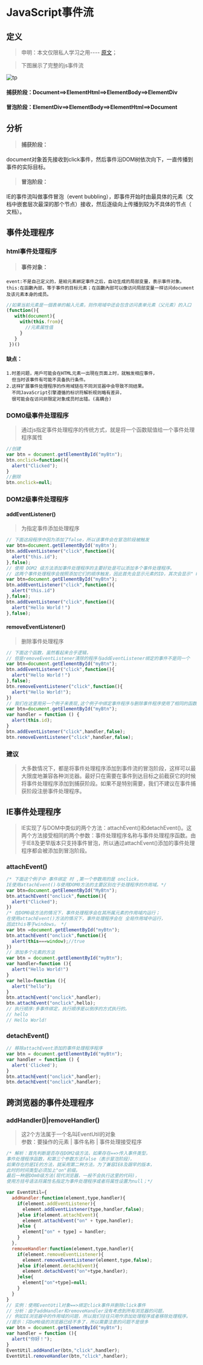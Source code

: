 # JavaScript事件流

## 定义
>申明：本文仅限私人学习之用---- [原文](http://www.cnblogs.com/blackwood/archive/2013/03/14/2959195.html)；

>下图展示了完整的js事件流

<!-- <img src="http://images.cnblogs.com/cnblogs_com/blackwood/416364/o_eventpic.jpg"/> -->

![tp](o_eventpic.jpg)

#### 捕获阶段：Document==>ElementHtml==>ElementBody==>ElementDiv
#### 冒泡阶段：ElementDiv==>ElementBody==>ElementHtml==>Document

## 分析
>#### 捕获阶段：
document对象首先接收到click事件，然后事件沿DOM树依次向下，一直传播到事件的实际目标。<br/>

>#### 冒泡阶段：
IE的事件流叫做事件冒泡（event bubbling），即事件开始时由最具体的元素（文档中嵌套层次最深的那个节点）接收，然后逐级向上传播到较为不具体的节点（ 文档）。

## 事件处理程序
### html事件处理程序
>#### 事件对象：
    event:不是自己定义的，是給元素綁定事件之后，自动生成的局部变量，表示事件对象。
    this:在函數內部，等于事件的目标元素；在函數內部可以像访问局部变量一样访问document及该元素本身的成员。
```js
//如果当前元素是一個表单的輸入元素，则作用域中还会包含访问表单元素（父元素）的入口
(function(){
   with(document){
     with(this.from){
       //元素属性值
     }
   }
 })()
```

#### 缺点：
    1.时差问题，用戶可能会在HTML元素一出現在页面上时，就触发相应事件，
      但当时该事件有可能不具备执行条件。
    2.这样扩展事件处理程序的作用域链在不同浏览器中会导致不同结果。
      不同JavaScript引擎遵循的标识符解析规则略有差异，
      很可能会在访问非限定对象成员时出错。(高耦合)

### DOM0级事件处理程序
>通过js指定事件处理程序的传统方式，就是将一个函数赋值给一个事件处理程序属性
```js
//创建
var btn = document.getElementById("myBtn");
btn.onclick=function(){
  alert("Clicked");
}
//删除
btn.onclick=null;
```

### DOM2级事件处理程序
#### addEventListener()
>为指定事件添加处理程序
```js
// 下面这段程序中因为添加了false，所以该事件会在冒泡阶段被触发
var btn=document.getElementById('myBtn');
btn.addEventListener("click",function(){
  alert("this.id");
},false);
// 使用 DOM2 级方法添加事件处理程序的主要好处是可以添加多个事件处理程序。
// 这两个事件处理程序会按照添加它们的顺序触发，因此首先会显示元素的ID，其次会显示" Hello world!" 消息。
var btn=document.getElementById("myBtn");
btn.addEventListener("click",function(){
  alert("this.id")
},false);
btn.addEventListener("click",function(){
  alert("Hello World！")
},false);
```

#### removeEventListener()
>删除事件处理程序
```js
// 下面这个函数，虽然看起来合乎逻辑，
// 但是removeEventListener清除的程序与addEventListener绑定的事件不是同一个
var btn=document.getElementById("myBtn");
btn.addEventListener("click",function(){
  alert("Hello World！")
},false);
btn.removeEventListener("click",function(){
  alert("Hello World!");
})
// 我们在这里用另一个例子来表现,这个例子中绑定事件程序与删除事件程序使用了相同的函数
var btn=document.getElementById("myBtn");
var handler = function () {
  alert(this.id);
}
btn.addEventListener("click",handler,false);
btn.removeEventListener("click",handler,false);
```

### 建议
>大多数情况下，都是将事件处理程序添加到事件流的冒泡阶段，这样可以最大限度地兼容各种浏览器。最好只在需要在事件到达目标之前截获它的时候将事件处理程序添加到捕获阶段。如果不是特别需要，我们不建议在事件捕获阶段注册事件处理程序。

## IE事件处理程序
>IE实现了与DOM中类似的两个方法：attachEvent()和detachEvent()。这两个方法接受相同的两个参数：事件处理程序名称与事件处理程序函数。由于IE8及更早版本只支持事件冒泡，所以通过attachEvent()添加的事件处理程序都会被添加到冒泡阶段。

### attachEvent()
```js
/* 下面这个例子中 事件绑定 时 ,第一个参数用的是 onclick，
IE使用attachEvent()与使用DOM0方法的主要区别在于处理程序的作用域。*/
var btn=document.getElementById("MyBtn");
btn.attachEvent("onclick",function(){
  alert("Clicked");
})
/* 在DOM0级方法的情况下，事件处理程序会在其所属元素的作用域内运行；
在使用attachEvent()方法的情况下，事件处理程序会在 全局作用域中运行，
因此this等于windows。 */
var btn =document.getElementById("myBtn");
btn.attachEvent("onclick",function(){
  alert(this===window);//true
})
// 添加多个元素的方法
var btn = document.getElementById("myBtn");
var handler=function (){
  alert("Hello World!")
}
var hello=function (){
  alert("hello");
}
btn.attachEvent("onclick",handler);
btn.attachEvent("onclick",hello);
// 执行顺序:多事件绑定，执行顺序是以倒序的方式执行的。
// hello
// Hello World!
```

### detachEvent()
```js
// 移除attachEvent添加的事件处理程序程序
var btn = document.getElementById("myBtn");
var handler = function () {
  alert('Clicked');
}
btn.attachEvent("onclick",handler);
btn.detachEvent("onclick",handler);
```

## 跨浏览器的事件处理程序

### addHandler()|removeHandler()
>这2个方法属于一个名叫EventUtil的对象<br/>
参数：要操作的元素 | 事件名称 | 事件处理接受程序

```js
/* 解析：首先判断是否存在DOM2级方法，如果存在==>传入事件类型，
事件处理程序函数，和第三个参数方法false（表示冒泡阶段），
如果存在的是IE的方法，就采用第二种方法，为了兼容IE8及跟早的版本，
此时的时间类型必须加上"on"前缀。
最后一种是DOm0级方法(现代浏览器，一般不会执行这里的代码)，
使用方括号语法将属性名指定为事件处理程序或者将属性设置为null；*/

var EventUtil={
  addHandler:function(element,type,handler){
    if(element.addEventListener){
      element.addEventListener(type,handler,false);
    }else if(element.attachEvent){
      element.attachEvent("on" + type,handler);
    }else {
      element["on" + type] = handler;
    }
  },
  removeHandler:function(element,type,handler){
    if(element.removeEventListener){
      element.removeEventListener(element,type,false);
    }else if(element.detachEvent){
      element.detachEvent("on"+type,handler);
    }else{
      element["on"+type]=null;
    }
  }
}
// 实例：使用EventUtil对象==>绑定click事件并删除click事件
// 分析：由于addHandler和removeHandler没有考虑到所有浏览器的问题，
// 例如IE浏览器中的作用域的问题，所以我们往往只用作添加处理程序或者移除处理程序。
//提示：只DoM0级的浏览器已经不多了，所以需要注意的问题不是很多
var btn = document.getElementById("myBtn");
var handler = function (){
  alert("你好！");
}
EventUtil.addHandler(btn,"click",handler);
EventUtil.removeHandler(btn,"click",handler);
```